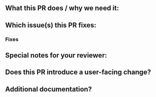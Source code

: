 ## What this PR does / why we need it:

## Which issue(s) this PR fixes:

### Fixes #

## Special notes for your reviewer:

## Does this PR introduce a user-facing change?

## Additional documentation?
